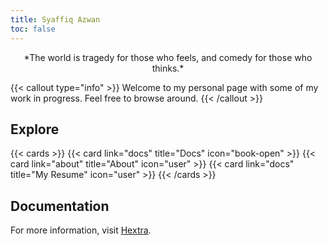 ```yaml
---
title: Syaffiq Azwan
toc: false
---
```

  
  
<p align="center">
*The world is tragedy for those who feels, and comedy for those who thinks.*  
</p>  

{{< callout type="info" >}}
  Welcome to my personal page with some of my work in progress. Feel free to browse around.
{{< /callout >}}

## Explore

{{< cards >}}
  {{< card link="docs" title="Docs" icon="book-open" >}}
  {{< card link="about" title="About" icon="user" >}}
  {{< card link="docs" title="My Resume" icon="user" >}}
{{< /cards >}}

## Documentation

For more information, visit [Hextra](https://imfing.github.io/hextra).
